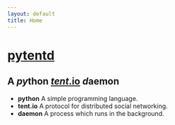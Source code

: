 ```yaml
---
layout: default
title: Home
---
```


[pytentd](https://github.com/pytent/pytentd)
============================================

A *py*thon [*tent*.io](https://tent.io/) *d*aemon
-------------------------------------------------


* **python** A simple programming language.
* **tent.io** A protocol for distributed social networking.
* **daemon** A process which runs in the background.
